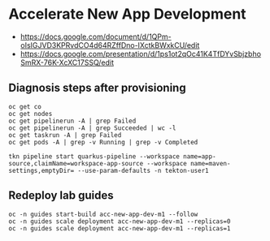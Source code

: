# Accelerate New App Development

* https://docs.google.com/document/d/1QPm-oIsIGJVD3KPRvdCO4d64RZffDno-IXctkBWxkCU/edit
* https://docs.google.com/presentation/d/1ps1ot2qOc41K4TfDYvSbjzbhoSmRX-76K-XcXC17SSQ/edit

## Diagnosis steps after provisioning

```shell
oc get co
oc get nodes
oc get pipelinerun -A | grep Failed
oc get pipelinerun -A | grep Succeeded | wc -l
oc get taskrun -A | grep Failed
oc get pods -A | grep -v Running | grep -v Completed
```

```
tkn pipeline start quarkus-pipeline --workspace name=app-source,claimName=workspace-app-source --workspace name=maven-settings,emptyDir= --use-param-defaults -n tekton-user1
```

## Redeploy lab guides

```shell
oc -n guides start-build acc-new-app-dev-m1 --follow
oc -n guides scale deployment acc-new-app-dev-m1 --replicas=0
oc -n guides scale deployment acc-new-app-dev-m1 --replicas=1
```

